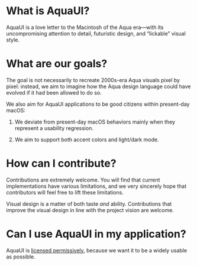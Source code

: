 # What is AquaUI?

AquaUI is a love letter to the Macintosh of the Aqua era—with its uncompromising attention to detail, futuristic design, and “lickable” visual style.


# What are our goals?

The goal is not necessarily to recreate 2000s-era Aqua visuals pixel by pixel: instead, we aim to imagine how the Aqua design language could have evolved if it had been allowed to do so.

We also aim for AquaUI applications to be good citizens within present-day macOS:

1. We deviate from present-day macOS behaviors mainly when they represent a usability regression.

2. We aim to support both accent colors and light/dark mode.


# How can I contribute?

Contributions are extremely welcome. You will find that current implementations have various limitations, and we very sincerely hope that contributors will feel free to lift these limitations.

Visual design is a matter of both taste *and* ability. Contributions that improve the visual design in line with the project vision are welcome.

# Can I use AquaUI in my application?

AquaUI is [licensed permissively](LICENSE), because we want it to be a widely usable as possible.
